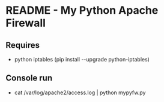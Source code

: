 README - My Python Apache Firewall
=====
## Requires
* python iptables (pip install --upgrade python-iptables)

## Console run
* cat /var/log/apache2/access.log | python mypyfw.py
